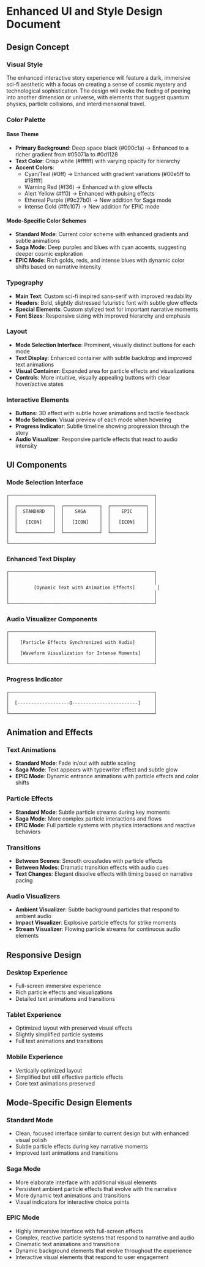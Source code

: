 # Enhanced UI and Style Design Document

## Design Concept

### Visual Style
The enhanced interactive story experience will feature a dark, immersive sci-fi aesthetic with a focus on creating a sense of cosmic mystery and technological sophistication. The design will evoke the feeling of peering into another dimension or universe, with elements that suggest quantum physics, particle collisions, and interdimensional travel.

### Color Palette

#### Base Theme
- **Primary Background**: Deep space black (#090c1a) → Enhanced to a richer gradient from #05071a to #0d1128
- **Text Color**: Crisp white (#ffffff) with varying opacity for hierarchy
- **Accent Colors**:
  - Cyan/Teal (#0ff) → Enhanced with gradient variations (#00e5ff to #18ffff)
  - Warning Red (#f36) → Enhanced with glow effects
  - Alert Yellow (#ff0) → Enhanced with pulsing effects
  - Ethereal Purple (#9c27b0) → New addition for Saga mode
  - Intense Gold (#ffc107) → New addition for EPIC mode

#### Mode-Specific Color Schemes
- **Standard Mode**: Current color scheme with enhanced gradients and subtle animations
- **Saga Mode**: Deep purples and blues with cyan accents, suggesting deeper cosmic exploration
- **EPIC Mode**: Rich golds, reds, and intense blues with dynamic color shifts based on narrative intensity

### Typography
- **Main Text**: Custom sci-fi inspired sans-serif with improved readability
- **Headers**: Bold, slightly distressed futuristic font with subtle glow effects
- **Special Elements**: Custom stylized text for important narrative moments
- **Font Sizes**: Responsive sizing with improved hierarchy and emphasis

### Layout
- **Mode Selection Interface**: Prominent, visually distinct buttons for each mode
- **Text Display**: Enhanced container with subtle backdrop and improved text animations
- **Visual Container**: Expanded area for particle effects and visualizations
- **Controls**: More intuitive, visually appealing buttons with clear hover/active states

### Interactive Elements
- **Buttons**: 3D effect with subtle hover animations and tactile feedback
- **Mode Selection**: Visual preview of each mode when hovering
- **Progress Indicator**: Subtle timeline showing progression through the story
- **Audio Visualizer**: Responsive particle effects that react to audio intensity

## UI Components

### Mode Selection Interface
```
┌─────────────────────────────────────────────────────┐
│                                                     │
│  ┌─────────────┐  ┌─────────────┐  ┌─────────────┐  │
│  │  STANDARD   │  │    SAGA     │  │    EPIC     │  │
│  │             │  │             │  │             │  │
│  │   [ICON]    │  │   [ICON]    │  │   [ICON]    │  │
│  │             │  │             │  │             │  │
│  └─────────────┘  └─────────────┘  └─────────────┘  │
│                                                     │
└─────────────────────────────────────────────────────┘
```

### Enhanced Text Display
```
┌─────────────────────────────────────────────────────┐
│                                                     │
│                                                     │
│         [Dynamic Text with Animation Effects]        │
│                                                     │
│                                                     │
└─────────────────────────────────────────────────────┘
```

### Audio Visualizer Components
```
┌─────────────────────────────────────────────────────┐
│                                                     │
│    [Particle Effects Synchronized with Audio]       │
│                                                     │
│    [Waveform Visualization for Intense Moments]     │
│                                                     │
└─────────────────────────────────────────────────────┘
```

### Progress Indicator
```
┌─────────────────────────────────────────────────────┐
│                                                     │
│  [-------------------O------------------------]     │
│                                                     │
└─────────────────────────────────────────────────────┘
```

## Animation and Effects

### Text Animations
- **Standard Mode**: Fade in/out with subtle scaling
- **Saga Mode**: Text appears with typewriter effect and subtle glow
- **EPIC Mode**: Dynamic entrance animations with particle effects and color shifts

### Particle Effects
- **Standard Mode**: Subtle particle streams during key moments
- **Saga Mode**: More complex particle interactions and flows
- **EPIC Mode**: Full particle systems with physics interactions and reactive behaviors

### Transitions
- **Between Scenes**: Smooth crossfades with particle effects
- **Between Modes**: Dramatic transition effects with audio cues
- **Text Changes**: Elegant dissolve effects with timing based on narrative pacing

### Audio Visualizers
- **Ambient Visualizer**: Subtle background particles that respond to ambient audio
- **Impact Visualizer**: Explosive particle effects for strike moments
- **Stream Visualizer**: Flowing particle streams for continuous audio elements

## Responsive Design

### Desktop Experience
- Full-screen immersive experience
- Rich particle effects and visualizations
- Detailed text animations and transitions

### Tablet Experience
- Optimized layout with preserved visual effects
- Slightly simplified particle systems
- Full text animations and transitions

### Mobile Experience
- Vertically optimized layout
- Simplified but still effective particle effects
- Core text animations preserved

## Mode-Specific Design Elements

### Standard Mode
- Clean, focused interface similar to current design but with enhanced visual polish
- Subtle particle effects during key narrative moments
- Improved text animations and transitions

### Saga Mode
- More elaborate interface with additional visual elements
- Persistent ambient particle effects that evolve with the narrative
- More dynamic text animations and transitions
- Visual indicators for interactive choice points

### EPIC Mode
- Highly immersive interface with full-screen effects
- Complex, reactive particle systems that respond to narrative and audio
- Cinematic text animations and transitions
- Dynamic background elements that evolve throughout the experience
- Interactive visual elements that respond to user engagement

